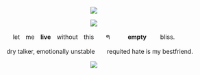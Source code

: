 <p align="center"><img src="https://github.com/45death/45death/assets/161214008/da1516f2-1520-4351-a46d-bb26339c3f6d"></p>
<p align="center"><img src="https://github.com/45death/45death/assets/161214008/ff1bfabe-e657-4934-8200-63696d846fc2"></p>
<p align="center"> let　me　<b>live</b>　without　this　　ᖗ　　　<b>empty</b> 　　bliss.</p>
<p align="center">　　dry talker, emotionally unstable　　requited hate is my bestfriend.  </p>
<p align="center"><img src="https://github.com/45death/45death/assets/161214008/6a5e28c7-d5a9-4ec1-b7bd-55da1121324a"></p>


